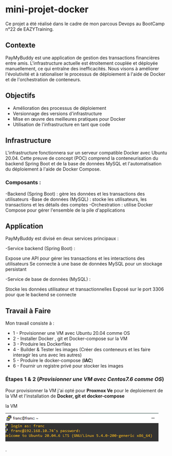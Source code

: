 # mini-projet-docker

Ce projet a été réalisé dans le cadre de mon parcous Devops au BootCamp n°22 de EAZYTraining.

## Contexte

PayMyBuddy est une application de gestion des transactions financières entre amis. L'infrastructure actuelle est étroitement couplée et déployée manuellement, ce qui entraîne des inefficacités. Nous visons à améliorer l'évolutivité et à rationaliser le processus de déploiement à l'aide de Docker et de l'orchestration de conteneurs.

## Objectifs

- Amélioration des processus de déploiement
- Versionnage des versions d'infrastructure
- Mise en œuvre des meilleures pratiques pour Docker
- Utilisation de l'infrastructure en tant que code

## Infrastructure

L'infrastructure fonctionnera sur un serveur compatible Docker avec Ubuntu 20.04. Cette preuve de concept (POC) comprend la conteneurisation du backend Spring Boot et de la base de données MySQL et l'automatisation du déploiement à l'aide de Docker Compose.

### Composants :
-Backend (Spring Boot) : gère les données et les transactions des utilisateurs
-Base de données (MySQL) : stocke les utilisateurs, les transactions et les détails des comptes
-Orchestration : utilise Docker Compose pour gérer l'ensemble de la pile d'applications

## Application

PayMyBuddy est divisé en deux services principaux :

-Service backend (Spring Boot) :

Expose une API pour gérer les transactions et les interactions des utilisateurs
Se connecte à une base de données MySQL pour un stockage persistant

-Service de base de données (MySQL) :

Stocke les données utilisateur et transactionnelles
Exposé sur le port 3306 pour que le backend se connecte

## Travail à Faire

Mon travail consiste à :

- 1 - Provisionner une VM avec Ubuntu 20.04 comme OS
- 2 - Installer Docker , git et Docker-compose sur la VM
- 3 - Produire les Dockerfiles 
- 4 - Builder & Tester les images (Créer des conteneurs et les faire interagir les uns avec les autres) 
- 5 - Produire le docker-compose (**IAC**)
- 6 - Fournir un registre privé pour stocker les images


### Étapes 1 & 2 (*Provisionner une VM avec Centos7.6 comme OS*)

Pour provisionner la VM j'ai opté pour **Proxmox Ve** pour le deploiement de la VM et l'installation de **Docker, git et docker-compose**

la VM

<img src="/Capture1.PNG" alt="ma vm version">

.


